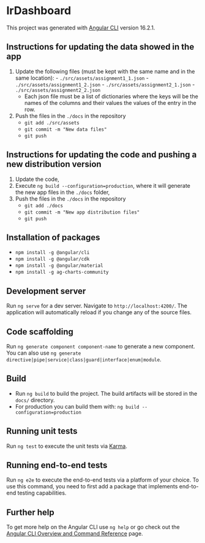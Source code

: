 # IrDashboard

This project was generated with [Angular CLI](https://github.com/angular/angular-cli) version 16.2.1.

## Instructions for updating the data showed in the app
1. Update the following files (must be kept with the same name and in the same location):
        - `./src/assets/assignment1_1.json`
        - `./src/assets/assignment1_2.json`
        - `./src/assets/assignment2_1.json`
        - `./src/assets/assignment2_2.json`
    - Each json file must be a list of dictionaries where the keys will be the names of the columns and their
    values the values of the entry in the row.
2. Push the files in the `./docs` in the repository 
    - `git add ./src/assets`
    - `git commit -m "New data files"`
    - `git push`

## Instructions for updating the code and pushing a new distribution version
1. Update the code,
2. Execute `ng build --configuration=production`, where it will generate the new app files in the `./docs` folder,
3. Push the files in the `./docs` in the repository 
    - `git add ./docs`
    - `git commit -m "New app distribution files"`
    - `git push`


## Installation of packages
- `npm install -g @angular/cli`
- `npm install -g @angular/cdk`
- `npm install -g @angular/material`
- `npm install -g ag-charts-community`

## Development server

Run `ng serve` for a dev server. Navigate to `http://localhost:4200/`. The application will automatically reload if you change any of the source files.

## Code scaffolding

Run `ng generate component component-name` to generate a new component. You can also use `ng generate directive|pipe|service|class|guard|interface|enum|module`.

## Build

- Run `ng build` to build the project. The build artifacts will be stored in the `docs/` directory.
- For production you can build them with: `ng build --configuration=production`

## Running unit tests

Run `ng test` to execute the unit tests via [Karma](https://karma-runner.github.io).

## Running end-to-end tests

Run `ng e2e` to execute the end-to-end tests via a platform of your choice. To use this command, you need to first add a package that implements end-to-end testing capabilities.

## Further help

To get more help on the Angular CLI use `ng help` or go check out the [Angular CLI Overview and Command Reference](https://angular.io/cli) page.
